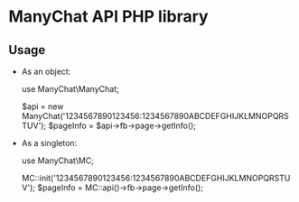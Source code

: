 # ManyChat API PHP library

## Usage

* As an object:



    use ManyChat\ManyChat;
    
    $api = new ManyChat('1234567890123456:1234567890ABCDEFGHIJKLMNOPQRSTUV');
    $pageInfo = $api->fb->page->getInfo();



* As a singleton:



    use ManyChat\MC;
    
    MC::init('1234567890123456:1234567890ABCDEFGHIJKLMNOPQRSTUV');
    $pageInfo = MC::api()->fb->page->getInfo();


